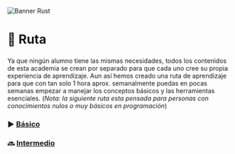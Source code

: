 ![Banner Rust](/1.png)

# 🧭 Ruta  
###
Ya que ningún alumno tiene las mismas necesidades, todos los contenidos de esta academia se crean por separado para que cada uno cree su propia experiencia de aprendizaje. Aun así hemos creado una ruta de aprendizaje para que con tan solo 1 hora aprox. semanalmente puedas en pocas semanas empezar a manejar los conceptos básicos y las herramientas esenciales. (*Nota: la siguiente ruta esta pensada para personas con conocimientos nulos o muy básicos en programación*)

### ▶️ [Básico](/ruta/basico/)  

### 🔜 [Intermedio](/ruta/intermedio/)